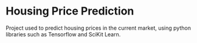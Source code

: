# Housing Price Prediction
Project used to predict housing prices in the current market, using python libraries such as Tensorflow and SciKit Learn.
